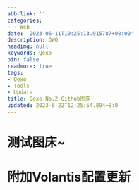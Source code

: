 ```yaml
---
abbrlink: ''
categories:
- - Web
date: '2023-06-11T10:25:13.915787+08:00'
description: QWQ
headimg: null
keywords: Qexo
pin: false
readmore: true
tags:
- Qexo
- Tools
- Update
title: Qexo-No.2-Github图床
updated: 2023-6-22T12:25:54.894+8:0
---
```

# 测试图床~

# 附加Volantis配置更新
